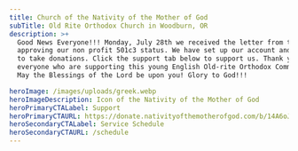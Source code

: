 ```yaml
---
title: Church of the Nativity of the Mother of God
subTitle: Old Rite Orthodox Church in Woodburn, OR
description: >+
  Good News Everyone!!! Monday, July 28th we received the letter from the IRS
  approving our non profit 501c3 status. We have set up our account and are able
  to take donations. Click the support tab below to support us. Thank you to
  everyone who are supporting this young English Old-rite Orthodox Community.
  May the Blessings of the Lord be upon you! Glory to God!!!

heroImage: /images/uploads/greek.webp
heroImageDescription: Icon of the Nativity of the Mother of God
heroPrimaryCTALabel: Support
heroPrimaryCTAURL: https://donate.nativityofthemotherofgod.com/b/14A6oJakr1TD3Zs7DBeQM00
heroSecondaryCTALabel: Service Schedule
heroSecondaryCTAURL: /schedule
---
```

